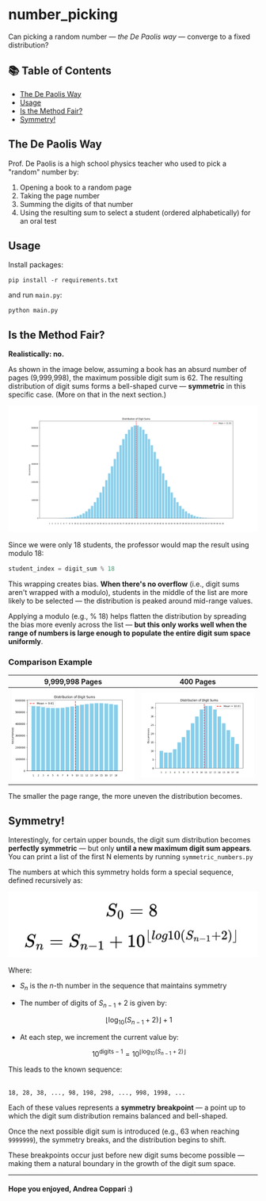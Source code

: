 # number_picking

Can picking a random number — *the De Paolis way* — converge to a fixed distribution?


## 📚 Table of Contents

- [The De Paolis Way](#the-de-paolis-way)
- [Usage](#usage)
- [Is the Method Fair?](#is-the-method-fair)
- [Symmetry!](#symmetry)


## The De Paolis Way

Prof. De Paolis is a high school physics teacher who used to pick a "random" number by:

1. Opening a book to a random page  
2. Taking the page number  
3. Summing the digits of that number  
4. Using the resulting sum to select a student (ordered alphabetically) for an oral test

## Usage

Install packages:

```
pip install -r requirements.txt
```

and run `main.py`:

```
python main.py
```

## Is the Method Fair?

**Realistically: no.**

As shown in the image below, assuming a book has an absurd number of pages (9,999,998), the maximum possible digit sum is 62. The resulting distribution of digit sums forms a bell-shaped curve — **symmetric** in this specific case. (More on that in the next section.)

![Distribution with 9,999,998 pages](/img/Figure_1.png)

Since we were only 18 students, the professor would map the result using modulo 18:

```python
student_index = digit_sum % 18
```

This wrapping creates bias. **When there's no overflow** (i.e., digit sums aren't wrapped with a modulo), students in the middle of the list are more likely to be selected — the distribution is peaked around mid-range values.

Applying a modulo (e.g., % 18) helps flatten the distribution by spreading the bias more evenly across the list — **but this only works well when the range of numbers is large enough to populate the entire digit sum space uniformly**.

### Comparison Example

| 9,999,998 Pages        | 400 Pages              |
| ---------------------- | ---------------------- |
| ![](/img/Figure_2.png) | ![](/img/Figure_3.png) |

The smaller the page range, the more uneven the distribution becomes.


## Symmetry!

Interestingly, for certain upper bounds, the digit sum distribution becomes **perfectly symmetric** — but only **until a new maximum digit sum appears**. You can print a list of the first N elements by running `symmetric_numbers.py`

The numbers at which this symmetry holds form a special sequence, defined recursively as:

![Symmetry sequence formula](/img/image.png)

Where:

- $S_n$ is the *n*-th number in the sequence that maintains symmetry
- The number of digits of $S_{n-1} + 2$ is given by:

    $$\left\lfloor \log_{10}(S_{n-1} + 2) \right\rfloor + 1$$

- At each step, we increment the current value by:

  $$10^{\text{digits} - 1} = 10^{\left\lfloor \log_{10}(S_{n-1} + 2) \right\rfloor}$$

This leads to the known sequence:

```

18, 28, 38, ..., 98, 198, 298, ..., 998, 1998, ...

```

Each of these values represents a **symmetry breakpoint** — a point up to which the digit sum distribution remains balanced and bell-shaped.

Once the next possible digit sum is introduced (e.g., 63 when reaching `9999999`), the symmetry breaks, and the distribution begins to shift.

These breakpoints occur just before new digit sums become possible — making them a natural boundary in the growth of the digit sum space.

---
#### Hope you enjoyed, Andrea Coppari :)